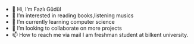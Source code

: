 - 👋 Hi, I’m Fazlı Güdül
- 👀 I’m interested in reading books,listening musics
- 🌱 I’m currently learning computer science
- 💞️ I’m looking to collaborate on more projects
- 📫 How to reach me via mail
I am freshman student at bilkent university.
<!---
fazligudul/fazligudul is a ✨ special ✨ repository because its `README.md` (this file) appears on your GitHub profile.
You can click the Preview link to take a look at your changes.
--->

